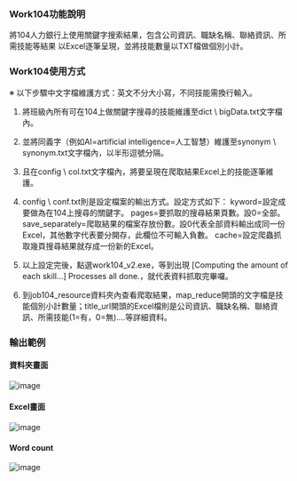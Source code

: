 ### Work104功能說明
將104人力銀行上使用關鍵字搜索結果，包含公司資訊、職缺名稱、聯絡資訊、所需技能等結果
以Excel逐筆呈現，並將技能數量以TXT檔做個別小計。

### Work104使用方式

※	以下步驟中文字檔維護方式：英文不分大小寫，不同技能需換行輸入。

1.	將班級內所有可在104上做關鍵字搜尋的技能維護至dict \ bigData.txt文字檔內。

2.	並將同義字（例如AI=artificial intelligence=人工智慧）維護至synonym \ synonym.txt文字檔內，以半形逗號分隔。

3.	且在config \ col.txt文字檔內，將要呈現在爬取結果Excel上的技能逐筆維護。

4.	config \ conf.txt則是設定檔案的輸出方式。設定方式如下：
kyword=設定成要做為在104上搜尋的關鍵字。
pages=要抓取的搜尋結果頁數。設0=全部。
save_separately=爬取結果的檔案存放份數。設0代表全部資料輸出成同一份Excel，其他數字代表要分開存，此欄位不可輸入負數。
cache=設定爬蟲抓取幾頁搜尋結果就存成一份新的Excel。

5.	以上設定完後，點選work104_v2.exe，等到出現
[Computing the amount of each skill...]
Processes all done.，就代表資料抓取完畢囉。

6.	到job104_resource資料夾內查看爬取結果，map_reduce開頭的文字檔是技能個別小計數量；title_url開頭的Excel檔則是公司資訊、職缺名稱、聯絡資訊、所需技能(1=有，0=無)….等詳細資料。

### 輸出範例
#### 資料夾畫面
![image](https://github.com/uuboyscy/work104/blob/master/output-folder.png)
#### Excel畫面
![image](https://github.com/uuboyscy/work104/blob/master/output-dataframe.png)
#### Word count
![image](https://github.com/uuboyscy/work104/blob/master/output-wordcount.png)
